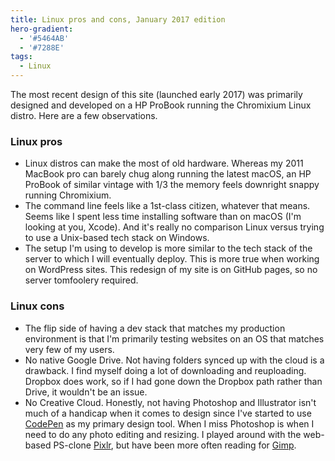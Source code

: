 ```yaml
---
title: Linux pros and cons, January 2017 edition
hero-gradient:
  - '#5464AB'
  - '#7288E'
tags: 
  - Linux
---
```


The most recent design of this site (launched early 2017) was primarily designed and developed on a HP ProBook running the Chromixium Linux distro. Here are a few observations. 

### Linux pros
 
- Linux distros can make the most of old hardware. Whereas my 2011 MacBook pro can barely chug along running the latest macOS, an HP ProBook of similar vintage with 1/3 the memory feels downright snappy running Chromixium.
- The command line feels like a 1st-class citizen, whatever that means. Seems like I spent less time installing software than on macOS (I'm looking at you, Xcode). And it's really no comparison Linux versus trying to use a Unix-based tech stack on Windows. 
- The setup I'm using to develop is more similar to the tech stack of the server to which I will eventually deploy. This is more true when working on WordPress sites. This redesign of my site is on GitHub pages, so no server tomfoolery required. 

### Linux cons

- The flip side of having a dev stack that matches my production environment is that I'm primarily testing websites on an OS that matches very few of my users.  
- No native Google Drive. Not having folders synced up with the cloud is a drawback. I find myself doing a lot of downloading and reuploading. Dropbox does work, so if I had gone down the Dropbox path rather than Drive, it wouldn't be an issue.
- No Creative Cloud. Honestly, not having Photoshop and Illustrator isn't much of a handicap when it comes to design since I've started to use [CodePen](http://codepen.io/) as my primary design tool. When I miss Photoshop is when I need to do any photo editing and resizing. I played around with the web-based PS-clone [Pixlr](https://pixlr.com/editor/, 'Pixlr photo editor'), but have been more often reading for [Gimp](https://www.gimp.org/).
